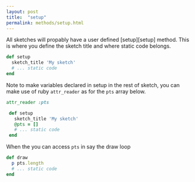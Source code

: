 ```yaml
---
layout: post
title:  "setup"
permalink: methods/setup.html
---
```

All sketches will propably have a user defined [setup][setup] method. This is where you define the sketch title and where static code belongs.

```ruby
def setup
  sketch_title 'My sketch'
  # ... static code
end
```

 Note to make variables declared in setup in the rest of sketch, you can make use of ruby `attr_reader` as for the `pts` array below.

```ruby
attr_reader :pts

 def setup
   sketch_title 'My sketch'
   @pts = []
   # ... static code
 end
 ```  

 When the you can access `pts` in say the draw loop

 ```ruby
 def draw
   p pts.length
   # ... static code
 end
 ```  

[settings]:https://processing.org/reference/setup_.html
